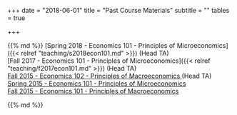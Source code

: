 +++
date = "2018-06-01"
title = "Past Course Materials"
subtitle = ""
tables = true

+++

{{% md %}}
[Spring 2018 - Economics 101 - Principles of Microeconomics]({{< relref "teaching/s2018econ101.md" >}}) (Head TA)<br>
[Fall 2017 - Economics 101 - Principles of Microeconomics]({{< relref "teaching/f2017econ101.md" >}}) (Head TA)<br>
<a href="https://sites.google.com/site/garygbaker/fall-2015---econ-102">Fall 2015 - Economics 102 - Principles of Macroeconomics </a> (Head TA) <br>
<a href="https://sites.google.com/site/garygbaker/spring-2015---econ-101">Spring 2015 - Economics 101 - Principles of Microeconomics </a><br>
<a href="https://sites.google.com/site/garygbaker/fall-2014---econ-101">Fall 2015 - Economics 101 - Principles of Macroeconomics </a>

{{% md %}}
